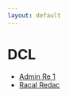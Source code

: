 ```yaml
---
layout: default
---
```

# DCL
* [Admin Re 1](/assignments/Admin%20Re%201.html)
* [Racal Redac](/assignments/Racal%20Redac.html)
